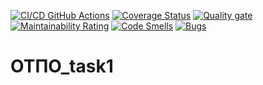[![CI/CD GitHub Actions](https://github.com/Yaroslav-R/test_task1/actions/workflows/test-action.yml/badge.svg)](https://github.com/Yaroslav-R/test_task1/actions/workflows/test-action.yml)
[![Coverage Status](https://coveralls.io/repos/github/Yaroslav-R/test_task1/badge.svg)](https://coveralls.io/github/Yaroslav-R/test_task1)
[![Quality gate](https://sonarcloud.io/api/project_badges/quality_gate?project=Yaroslav-R_test_task1)](https://sonarcloud.io/summary/new_code?id=Yaroslav-R_test_task1)
[![Maintainability Rating](https://sonarcloud.io/api/project_badges/measure?project=Yaroslav-R_test_task1&metric=sqale_rating)](https://sonarcloud.io/summary/new_code?id=Yaroslav-R_test_task1)
[![Code Smells](https://sonarcloud.io/api/project_badges/measure?project=Yaroslav-R_test_task1&metric=code_smells)](https://sonarcloud.io/summary/new_code?id=Yaroslav-R_test_task1)
[![Bugs](https://sonarcloud.io/api/project_badges/measure?project=Yaroslav-R_test_task1&metric=bugs)](https://sonarcloud.io/summary/new_code?id=Yaroslav-R_test_task1)
# ОТПО_task1
